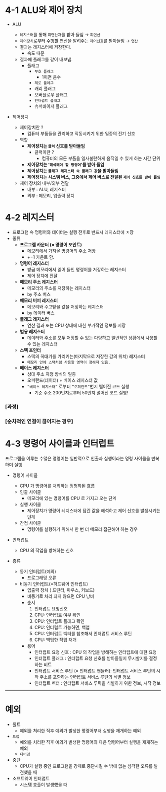 # 4-1 ALU와 제어 장치

- ALU

    
    - `레지스터`를 통해 `피연산자`를 받아 들임 → `피연산`
    - `제어장치`로부터 수행할 연산을 알려주는 `제어신호`를 받아들임 → `연산`
    - 결과는 레지스터에 저장한다.
        - 속도 때문
    - 결과에 플래그를 같이 내보냄.
        - 플래그
            - `부호 플래그`
                - 1이면 음수
            - `제로 플레그`
            - 캐리 플래그
            - 오버플로우 플래그
            - `인터럽트 플래그`
            - 슈퍼바이저 플래그
- 제어장치

    - 제어장치란 ?
        - 컴퓨터 부품들을 관리하고 작동시키기 위한 일종의 전기 신호
    - 역할
        - **제어장치는 `클럭` 신호를 받아들임**
            - 클럭이란 ?
                - 컴퓨터의 모든 부품을 일사불란하게 움직일 수 있게 하는 시간 단위
        - **제어장치는 ‘`해석해야 할 명령어`’를 받아 들임**
        - **제어장치는 `플래그 레지스터 속 플래그 값`을 받아들임**
        - **제어장치는 시스템 버스, 그중에서 제어 버스로 전달된 `제어 신호를 받아 들임`**
    - 제어 장치의 내부/외부 전달
        - 내부 : ALU, 레지스터
        - 외부 : 메모리, 입출력 장치

# 4-2 레지스터

- 프로그램 속 명령어와 데이터는 실행 전후로 반드시 레지스터에 ㅈ장
- 종류
    - **프로그램 카운터 (= 명령어 포인트)**
        - 메모리에서 가져올 명령어의 주소 저장
        - +=1  카운트 함.
    - **명령어 레지스터**
        - 방금 메모리에서 읽어 들인 명령어를 저장하는 레지스터
        - 제어 장치에 전달
    - **메모리 주소 레지스터**
        - 메모리의 주소를 저장하는 레지스터
        - by 주소 버스
    - **메모리 버퍼 레지스터**
        - 메모리와 주고받을 값을 저장하는 레지스터
        - by 데이터 버스
    - **플래그 레지스터**
        - 연산 결과 또는 CPU 상태에 대한 부가적인 정보를 저장
    - **범용 레지스터**
        - 데이터와 주소를 모두 저장할 수 있는 다양하고 일반적인 상황에서 사용할 수 있는 레지스터
    - **스택 포인터**
        - 스택의 꼭대기를 가리키는(마지막으로 저장한 값의 위치) 레지스터
        - `메모리 안에 스택처럼 사용할 영역이 정해져 있음.`
    - **베이스 레지스터**
        - 상대 주소 지정 방식의 일종
        - 오퍼랜드(데이터) + 베이스 레지스터 값
        - `“베이스 레지스터”` 로부터 `“오퍼랜드”`번지 떨어진 코드 실행
            - 기준 주소 200번지로부터 50번지 떨어진 코드 실행!

### [과정]



### [순차적인 연결이 끊어지는 경우]

# 4-3 명령어 사이클과 인터럽트

프로그램을 이루는 수많은 명령어는 일반적으로 인출과 실행이라는 명령 사이클을 반복하며 실행

- 명령어 사이클
    - CPU 가 명령어를 처리하는 정형화된 흐름
    - 인출 사이클
        - 메모리에 있는 명령어를 CPU 로 가지고 오는 단계
    - 실행 사이클
        - 제어장치가 명령어 레지스터에 담긴 값을 해석하고 제어 신호를 발생시키는 단계
    - 간접 사이클
        - 명령어를 실행하기 위해서 한 번 더 메모리 접근해야 하는 경우
        

        
- 인터럽트
    - CPU 의 작업을 방해하는 신호
    

- 종류
    - 동기 인터럽트(예외)
        - 프로그래밍 오류
    - 비동기 인터럽트(=하드웨어 인터럽트)
        - 입출력 장치 ( 프린터, 마우스, 키보드)
        - 비동기로 처리 되지 않으면 CPU 낭비
        - 순서
            1. 인터럽트 요청신호
            2. CPU: 인터럽트 여부 확인
            3. CPU: 인터럽트 플래그 확인
            4. CPU: 인터럽트 가능하면, 백업
            5. CPU: 인터럽트 벡터를 참조해서 인터럽트 서비스 루틴
            6. CPU: 백업한 작업 재개
        - 용어
            - 인터럽트 요청 신호 : CPU 의 작업을 방해하는 인터럽트에 대한 요청
            - 인터럽트 플래그 : 인터럽트 요청 신호를 받아들일지 무시할지를 결정하는 비트
            - 인터럽트 서비스 루틴 (= 인터럽트 핸들러): 인터럽트 서비스 루틴의 시작 주소를 포함하는 인터럽트 서비스 루틴의 식별 정보
            - 인터럽트 벡터 : 인터럽트 서비스 루틱을 식별하기 위한 정보, 시작 정보
        

        

---

# 예외

- 폴트
    - 예외를 처리한 직후 예외가 발생한 명령어부터 실행을 재개하는 예외
- `트랩`
    - 예외를 처리한 직후 예외가 발생한 명령어의 다음 명령어부터 실행을 재개하는 예외
    - `디버깅`
- 중단
    - CPU가 실행 중인 프로그램을 강제로 중단시킬 수 밖에 없는 심각한 오류를 발견했을 때
- 소프트웨어 인터럽트
    - 시스템 호출이 발생했을 때